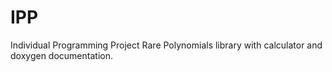 # IPP
Individual Programming Project
Rare Polynomials library with calculator and doxygen documentation. 
